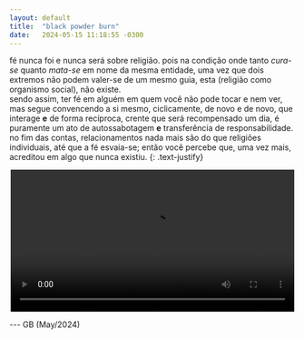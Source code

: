 ```yaml
---
layout: default
title:  "black powder burn"
date:   2024-05-15 11:18:55 -0300
---
```



fé nunca foi e nunca será sobre religião. pois na condição onde tanto _cura-se_ quanto _mata-se_ em nome da mesma entidade, uma vez que dois extremos não podem valer-se de um mesmo guia, esta (religião como organismo social), não existe.  
sendo assim, ter fé em alguém em quem você não pode tocar e nem ver, mas segue convencendo a si mesmo, ciclicamente, de novo e de novo, que interage **e** de forma recíproca, crente que será recompensado um dia, é puramente um ato de autossabotagem **e** transferência de responsabilidade.  
no fim das contas, relacionamentos nada mais são do que religiões individuais, até que a fé esvaia-se; então você percebe que, uma vez mais, acreditou em algo que nunca existiu.
{: .text-justify}
  
<center><video src="/assets/videos/interpol.mp4" width="500" controls title="clock" autoplay></video></center>

--- GB (May/2024)
